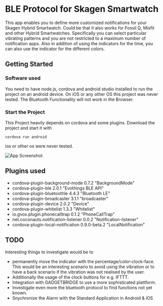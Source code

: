 # BLE Protocol for Skagen Smartwatch

This app enables you to define more customized notifications for your Skagen Hybrid Smartwatch.
Could be that it also works for Fossil Q, Misfit and other Hybrid Smartwatches.
Specifically you can select particular vibrating patterns and you are not restricted to a maximum number of notification apps. Also in addition of using the indicators for the time, you can also use the indicator for the different colors.

## Getting Started

### Software used
You need to have node.js, cordova and android studio installed to run the project on an android device. On iOS or any other OS this project was never tested. The Bluetooth Functionality will not work in the Browser.

### Start the Project

This Project heavily depends on cordova and some plugins.
Download the project and start it with
```
cordova run android
```
ios or other os were never tested.

![App Screenshot](https://user-images.githubusercontent.com/2444534/42414681-86897ba0-823a-11e8-97e2-15a8cecce4d8.jpg)


## Plugins used
* cordova-plugin-background-mode 0.7.2 "BackgroundMode"
* cordova-plugin-ble 2.0.1 "Evothings BLE API"
* cordova-plugin-bluetoothle 4.4.3 "Bluetooth LE"
* cordova-plugin-broadcaster 3.1.1 "broadcaster"
* cordova-plugin-device 2.0.2 "Device"
* cordova-plugin-whitelist 1.3.3 "Whitelist"
* io.gvox.plugin.phonecalltrap 0.1.2 "PhoneCallTrap"
* net.coconauts.notification-listener 0.0.2 "Notification-listener"
* cordova-plugin-local-notification 0.9.0-beta.2 "LocalNotification"

## TODO
Interesting things to investigate would be to
* permanently move the indicator with the percentage/color-clock-face. This would be an interesting scenario to avoid using the vibration or to have a back scenario if the vibration was not realised by the user.
* Additionally the usage of the clock buttons for e.g. IFTTT.
* Integration with GADGETBRIDGE to use a more sophisticated plattform.
* Investigate even more the bluetooth protocol to find functions not yet known.
* Snychronize the Alarm with the Standard Application in Android & iOS
